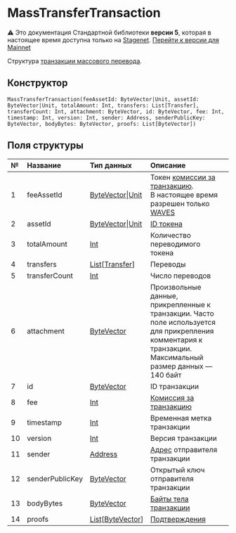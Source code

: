 # MassTransferTransaction

:warning: Это документация Стандартной библиотеки **версии 5**, которая в настоящее время доступна только на [Stagenet](/ru/blockchain/blockchain-network/). [Перейти к версии для Mainnet](/ru/ride/structures/transaction-structures/mass-transfer-transaction)

Структура [транзакции массового перевода](/ru/blockchain/transaction-type/mass-transfer-transaction).

## Конструктор

``` ride
MassTransferTransaction(feeAssetId: ByteVector|Unit, assetId: ByteVector|Unit, totalAmount: Int, transfers: List[Transfer], transferCount: Int, attachment: ByteVector, id: ByteVector, fee: Int, timestamp: Int, version: Int, sender: Address, senderPublicKey: ByteVector, bodyBytes: ByteVector, proofs: List[ByteVector])
```

## Поля структуры

| № | Название | Тип данных | Описание |
| :--- | :--- | :--- | :--- |
| 1 | feeAssetId | [ByteVector](/ru/ride/v5/data-types/byte-vector)&#124;[Unit](/ru/ride/v5/data-types/unit) | Токен [комиссии за транзакцию](/ru/blockchain/transaction/transaction-fee).<br>В настоящее время разрешен только [WAVES](/ru/blockchain/token/waves) |
| 2 | assetId | [ByteVector](/ru/ride/v5/data-types/byte-vector)&#124;[Unit](/ru/ride/v5/data-types/unit) | [ID токена](/ru/blockchain/token/token-id) |
| 3 | totalAmount | [Int](/ru/ride/v5/data-types/int) | Количество переводимого токена |
| 4 | transfers | [List](/ru/ride/v5/data-types/list)[[Transfer](/ru/ride/v5/structures/common-structures/transfer)] | Переводы |
| 5 | transferCount | [Int](/ru/ride/v5/data-types/int) | Число переводов |
| 6 | attachment | [ByteVector](/en/ride/data-types/byte-vector) | Произвольные данные, прикрепленные к транзакции. Часто поле используется для прикрепления комментария к транзакции.<br>Максимальный размер данных — 140 байт |
| 7 | id | [ByteVector](/ru/ride/v5/data-types/byte-vector) | ID транзакции |
| 8 | fee | [Int](/ru/ride/v5/data-types/int) | [Комиссия за транзакцию](/ru/blockchain/transaction/transaction-fee) |
| 9 | timestamp | [Int](/ru/ride/v5/data-types/int) | Временная метка транзакции |
| 10 | version | [Int](/ru/ride/v5/data-types/int) | Версия транзакции |
| 11 | sender | [Address](/ru/ride/v5/structures/common-structures/address) | [Адрес](/ru/blockchain/account/address) отправителя транзакции |
| 12 | senderPublicKey | [ByteVector](/ru/ride/v5/data-types/byte-vector) | Открытый ключ отправителя транзакции |
| 13 | bodyBytes | [ByteVector](/ru/ride/v5/data-types/byte-vector) | [Байты тела транзакции](/ru/blockchain/glossary#б) |
| 14 | proofs | [List](/ru/ride/v5/data-types/list)[[ByteVector](/ru/ride/v5/data-types/byte-vector)] | [Подтверждения](/ru/blockchain/transaction/transaction-proof) |

